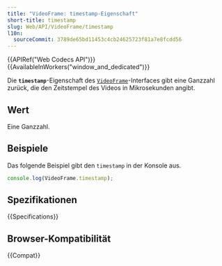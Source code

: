 ```yaml
---
title: "VideoFrame: timestamp-Eigenschaft"
short-title: timestamp
slug: Web/API/VideoFrame/timestamp
l10n:
  sourceCommit: 3789de65bd11453c4cb24625723f81a7e8fcdd56
---
```


{{APIRef("Web Codecs API")}}{{AvailableInWorkers("window_and_dedicated")}}

Die **`timestamp`**-Eigenschaft des [`VideoFrame`](/de/docs/Web/API/VideoFrame)-Interfaces gibt eine Ganzzahl zurück, die den Zeitstempel des Videos in Mikrosekunden angibt.

## Wert

Eine Ganzzahl.

## Beispiele

Das folgende Beispiel gibt den `timestamp` in der Konsole aus.

```js
console.log(VideoFrame.timestamp);
```

## Spezifikationen

{{Specifications}}

## Browser-Kompatibilität

{{Compat}}
